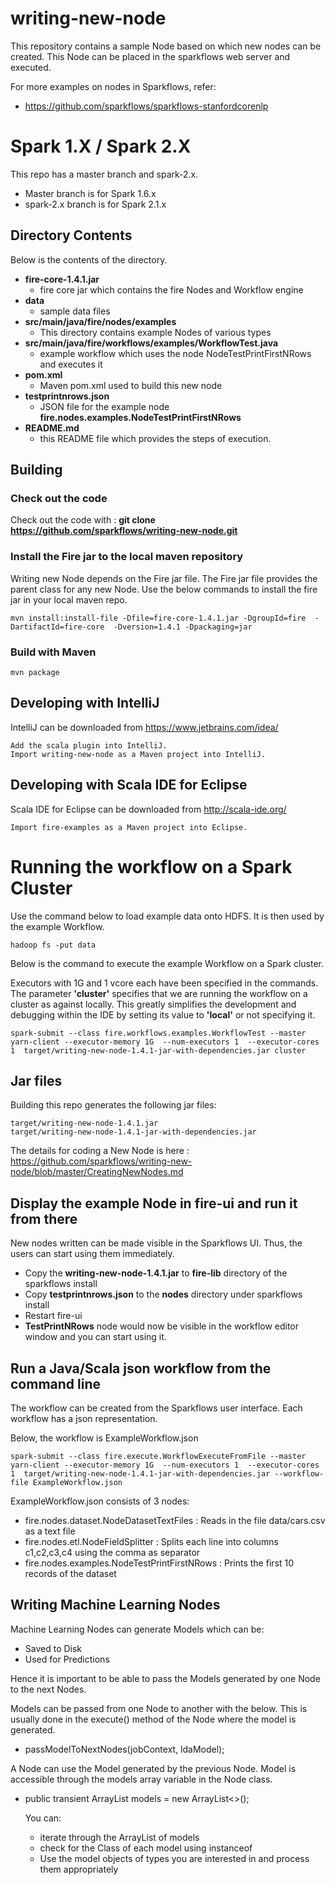 # writing-new-node

This repository contains a sample Node based on which new nodes can be created. This Node can be placed in the sparkflows web server and executed.

For more examples on nodes in Sparkflows, refer:

- https://github.com/sparkflows/sparkflows-stanfordcorenlp

# Spark 1.X / Spark 2.X

This repo has a master branch and spark-2.x.

- Master branch is for Spark 1.6.x
- spark-2.x branch is for Spark 2.1.x


## Directory Contents

Below is the contents of the directory.

* **fire-core-1.4.1.jar**
    * fire core jar which contains the fire Nodes and Workflow engine
* **data**
    * sample data files
* **src/main/java/fire/nodes/examples**
    * This directory contains example Nodes of various types
* **src/main/java/fire/workflows/examples/WorkflowTest.java**
    * example workflow which uses the node NodeTestPrintFirstNRows and executes it
* **pom.xml**
    * Maven pom.xml used to build this new node
* **testprintnrows.json**
    * JSON file for the example node **fire.nodes.examples.NodeTestPrintFirstNRows**
* **README.md**
    * this README file which provides the steps of execution.

## Building

### Check out the code

Check out the code with : **git clone https://github.com/sparkflows/writing-new-node.git**

### Install the Fire jar to the local maven repository

Writing new Node depends on the Fire jar file. The Fire jar file provides the parent class for any new Node. Use the below commands to install the fire jar in your local maven repo.

    mvn install:install-file -Dfile=fire-core-1.4.1.jar -DgroupId=fire  -DartifactId=fire-core  -Dversion=1.4.1 -Dpackaging=jar
    
### Build with Maven

    mvn package
    
## Developing with IntelliJ

IntelliJ can be downloaded from https://www.jetbrains.com/idea/

    Add the scala plugin into IntelliJ.
    Import writing-new-node as a Maven project into IntelliJ.

## Developing with Scala IDE for Eclipse

Scala IDE for Eclipse can be downloaded from http://scala-ide.org/

    Import fire-examples as a Maven project into Eclipse.

# Running the workflow on a Spark Cluster

Use the command below to load example data onto HDFS. It is then used by the example Workflow.

	hadoop fs -put data

Below is the command to execute the example Workflow on a Spark cluster. 

Executors with 1G and 1 vcore each have been specified in the commands. The parameter **'cluster'** specifies that we are running the workflow on a cluster as against locally. This greatly simplifies the development and debugging within the IDE by setting its value to **'local'** or not specifying it.

	spark-submit --class fire.workflows.examples.WorkflowTest --master yarn-client --executor-memory 1G  --num-executors 1  --executor-cores 1  target/writing-new-node-1.4.1-jar-with-dependencies.jar cluster


## Jar files

Building this repo generates the following jar files:

	target/writing-new-node-1.4.1.jar
	target/writing-new-node-1.4.1-jar-with-dependencies.jar

The details for coding a New Node is here : https://github.com/sparkflows/writing-new-node/blob/master/CreatingNewNodes.md


## Display the example Node in fire-ui and run it from there

New nodes written can be made visible in the Sparkflows UI. Thus, the users can start using them immediately.

* Copy the **writing-new-node-1.4.1.jar** to **fire-lib** directory of the sparkflows install
* Copy **testprintnrows.json** to the **nodes** directory under sparkflows install
* Restart fire-ui
* **TestPrintNRows** node would now be visible in the workflow editor window and you can start using it.


## Run a Java/Scala json workflow from the command line

The workflow can be created from the Sparkflows user interface. Each workflow has a json representation.

Below, the workflow is ExampleWorkflow.json

	spark-submit --class fire.execute.WorkflowExecuteFromFile --master yarn-client --executor-memory 1G  --num-executors 1  --executor-cores 1  target/writing-new-node-1.4.1-jar-with-dependencies.jar --workflow-file ExampleWorkflow.json

ExampleWorkflow.json consists of 3 nodes:

* fire.nodes.dataset.NodeDatasetTextFiles : Reads in the file data/cars.csv as a text file
* fire.nodes.etl.NodeFieldSplitter : Splits each line into columns c1,c2,c3,c4 using the comma as separator
* fire.nodes.examples.NodeTestPrintFirstNRows : Prints the first 10 records of the dataset

## Writing Machine Learning Nodes

Machine Learning Nodes can generate Models which can be:

* Saved to Disk
* Used for Predictions

Hence it is important to be able to pass the Models generated by one Node to the next Nodes.

Models can be passed from one Node to another with the below. This is usually done in the execute() method of the Node where the model is generated.

* passModelToNextNodes(jobContext, ldaModel);

A Node can use the Model generated by the previous Node. Model is accessible through the models array variable in the Node class.

* public transient ArrayList<Object> models = new ArrayList<>();

You can:

* iterate through the ArrayList of models
* check for the Class of each model using instanceof
* Use the model objects of types you are interested in and process them appropriately





	



